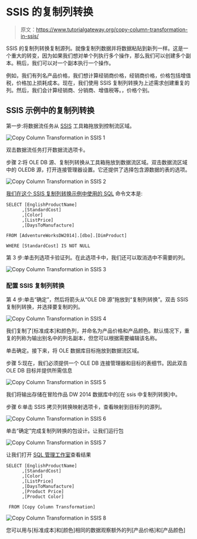 # SSIS 的复制列转换

> 原文：<https://www.tutorialgateway.org/copy-column-transformation-in-ssis/>

SSIS 的复制列转换复制源列。就像复制列数据并将数据粘贴到新列一样。这是一个重大的转变，因为如果我们想对单个列执行多个操作，那么我们可以创建多个副本。稍后，我们可以对一个副本执行一个操作。

例如，我们有列名产品价格，我们想计算经销商价格，经销商价格，价格包括增值税，价格加上损耗成本。现在，我们使用 SSIS 复制列转换为上述需求创建重复的列。然后，我们会计算经销商、分销商、增值税等。，价格个别。

## SSIS 示例中的复制列转换

第一步:将数据流任务从 [SSIS](https://www.tutorialgateway.org/ssis/) 工具箱拖放到控制流区域。

![Copy Column Transformation in SSIS 1](img/13154ded92e2791d591805010fbe8a17.png)

双击数据流任务打开数据流选项卡。

步骤 2:将 OLE DB 源、复制列转换从工具箱拖放到数据流区域。双击数据流区域中的 OLEDB 源，打开连接管理器设置。它还提供了选择包含源数据的表的选项。

![Copy Column Transformation in SSIS 2](img/8f4002289952262637cb0e122ddb8dfe.png)

[我们在这个 SSIS 复制列转换示例中使用的 SQL](https://www.tutorialgateway.org/sql/) 命令文本是:

```
SELECT [EnglishProductName]
      ,[StandardCost]
      ,[Color]
      ,[ListPrice]
      ,[DaysToManufacture]

FROM [AdventureWorksDW2014].[dbo].[DimProduct]

WHERE [StandardCost] IS NOT NULL
```

第 3 步:单击列选项卡验证列。在此选项卡中，我们还可以取消选中不需要的列。

![Copy Column Transformation in SSIS 3](img/1786c6a1323bfc38cab2a8c492eba7f1.png)

### 配置 SSIS 复制列转换

第 4 步:单击“确定”，然后将箭头从“OLE DB 源”拖放到“复制列转换”。双击 SSIS 复制列转换，并选择要复制的列。

![Copy Column Transformation in SSIS 4](img/c18e8aed42bf52867bfe5a35abca1531.png)

我们复制了[标准成本]和颜色列，并命名为产品价格和产品颜色。默认情况下，重复的列称为输出别名中的列名副本，但您可以根据需要编辑该名称。

单击确定。接下来，将 OLE 数据库目标拖放到数据流区域。

步骤 5:现在，我们必须提供一个 OLE DB 连接管理器和目标的表细节。因此双击 OLE DB 目标并提供所需信息

![Copy Column Transformation in SSIS 5](img/55d2ec1ef735799ebd112db4f3d34322.png)

我们将输出存储在冒险作品 DW 2014 数据库中的[在 ssis 中复制列转换]中。

步骤 6:单击 SSIS 拷贝列转换映射选项卡，查看映射到目标列的源列。

![Copy Column Transformation in SSIS 6](img/e2d23229ee211db0e4d26279bd7c3214.png)

单击“确定”完成复制列转换的包设计。让我们运行包

![Copy Column Transformation in SSIS 7](img/d52aa985f043fdbd6f1e5ccfde2768dd.png)

让我们打开 [SQL 管理工作室](https://www.tutorialgateway.org/sql-server-management-studio/)查看结果

```
SELECT [EnglishProductName]
      ,[StandardCost]
      ,[Color]
      ,[ListPrice]
      ,[DaysToManufacture]
      ,[Product Price]
      ,[Product Color]

 FROM [Copy Column Transformation]
```

![Copy Column Transformation in SSIS 8](img/67a728476d1f54869ed1bf4ff721314a.png)

您可以用与[标准成本]和[颜色]相同的数据观察额外的列[产品价格]和[产品颜色]